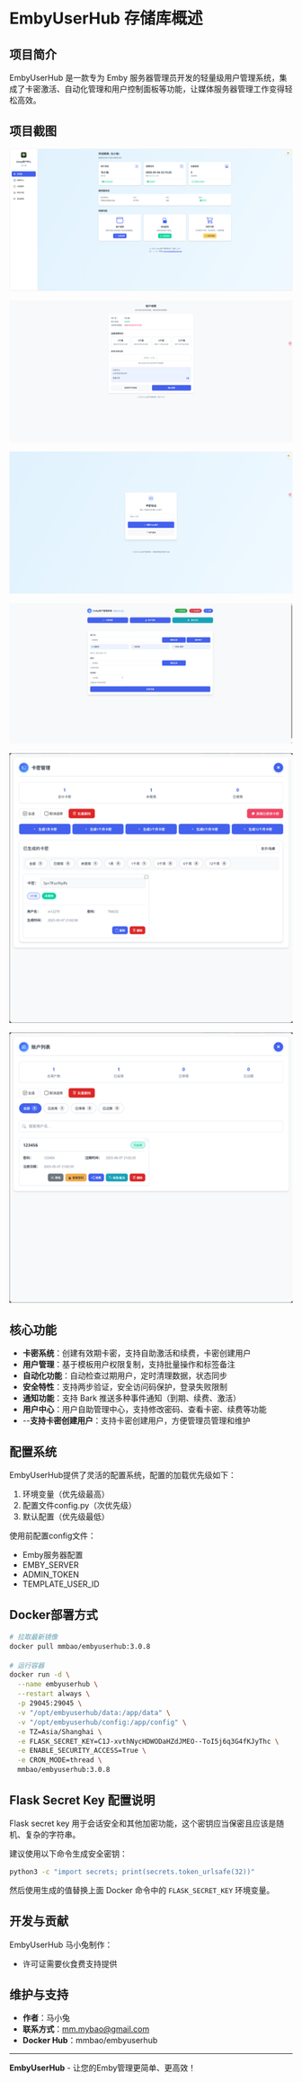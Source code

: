 # EmbyUserHub 存储库概述

## 项目简介

EmbyUserHub 是一款专为 Emby 服务器管理员开发的轻量级用户管理系统，集成了卡密激活、自动化管理和用户控制面板等功能，让媒体服务器管理工作变得轻松高效。

## 项目截图

![管理面板](image/A1.png)

![用户管理](image/A2.png)

![卡密管理](image/A3.png)

![卡密创建](image/A4.png)

![系统设置](image/A6.png)

![用户中心](image/A7.png)

## 核心功能

- **卡密系统**：创建有效期卡密，支持自助激活和续费，卡密创建用户
- **用户管理**：基于模板用户权限复制，支持批量操作和标签备注
- **自动化功能**：自动检查过期用户，定时清理数据，状态同步
- **安全特性**：支持两步验证，安全访问码保护，登录失败限制
- **通知功能**：支持 Bark 推送多种事件通知（到期、续费、激活）
- **用户中心**：用户自助管理中心，支持修改密码、查看卡密、续费等功能
- --**支持卡密创建用户**：支持卡密创建用户，方便管理员管理和维护

## 配置系统

EmbyUserHub提供了灵活的配置系统，配置的加载优先级如下：
1. 环境变量（优先级最高）
2. 配置文件config.py（次优先级）
3. 默认配置（优先级最低）

使用前配置config文件：
- Emby服务器配置
- EMBY_SERVER
- ADMIN_TOKEN
- TEMPLATE_USER_ID

## Docker部署方式

```bash
# 拉取最新镜像
docker pull mmbao/embyuserhub:3.0.8

# 运行容器
docker run -d \
  --name embyuserhub \
  --restart always \
  -p 29045:29045 \
  -v "/opt/embyuserhub/data:/app/data" \
  -v "/opt/embyuserhub/config:/app/config" \
  -e TZ=Asia/Shanghai \
  -e FLASK_SECRET_KEY=C1J-xvthNycHDWODaHZdJMEO--ToI5j6q3G4fKJyThc \
  -e ENABLE_SECURITY_ACCESS=True \
  -e CRON_MODE=thread \
  mmbao/embyuserhub:3.0.8
```
## Flask Secret Key 配置说明

Flask secret key 用于会话安全和其他加密功能，这个密钥应当保密且应该是随机、复杂的字符串。

建议使用以下命令生成安全密钥：
```bash
python3 -c "import secrets; print(secrets.token_urlsafe(32))"
```

然后使用生成的值替换上面 Docker 命令中的 `FLASK_SECRET_KEY` 环境变量。

## 开发与贡献

EmbyUserHub 马小兔制作：
- 许可证需要伙食费支持提供

## 维护与支持

- **作者**：马小兔
- **联系方式**：mm.mybao@gmail.com
- **Docker Hub**：mmbao/embyuserhub

---

**EmbyUserHub** - 让您的Emby管理更简单、更高效！